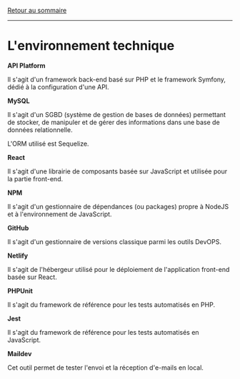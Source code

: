 [Retour au sommaire](README.md)

***

# L'environnement technique

**API Platform**

Il s'agit d'un framework back-end basé sur PHP et le framework Symfony, dédié à la configuration d'une API.

**MySQL**

Il s'agit d'un SGBD (système de gestion de bases de données) permettant de stocker, de manipuler et de gérer des informations dans une base de données relationnelle.

L'ORM utilisé est Sequelize.

**React**

Il s'agit d'une librairie de composants basée sur JavaScript et utilisée pour la partie front-end.

**NPM**

Il s'agit d'un gestionnaire de dépendances (ou packages) propre à NodeJS et à l'environnement de JavaScript.

**GitHub**

Il s'agit d'un gestionnaire de versions classique parmi les outils DevOPS.

**Netlify**

Il s'agit de l'hébergeur utilisé pour le déploiement de l'application front-end basée sur React.

**PHPUnit**

Il s'agit du framework de référence pour les tests automatisés en PHP.

**Jest**

Il s'agit du framework de référence pour les tests automatisés en JavaScript.

**Maildev**

Cet outil permet de tester l'envoi et la réception d'e-mails en local.
